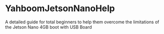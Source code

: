 # YahboomJetsonNanoHelp
A detailed guide for total beginners to help them overcome the limitations of the Jetson Nano 4GB boot with USB Board
